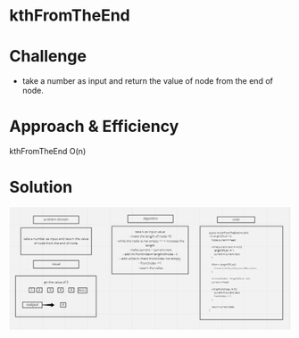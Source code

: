 # kthFromTheEnd

# Challenge
- take a number as input and return the value of node from the end of node.

# Approach & Efficiency
kthFromTheEnd O(n)

# Solution

![arrar](https://github.com/AyaaBe95/data-structures-and-algorithms401/blob/main/assests/kth.PNG)
